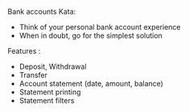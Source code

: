 Bank accounts Kata:
* Think of your personal bank account experience
* When in doubt, go for the simplest solution

Features :
* Deposit, Withdrawal
* Transfer
* Account statement (date, amount, balance)
* Statement printing
* Statement filters
